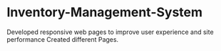 # Inventory-Management-System
Developed responsive web pages to improve user experience and site performance Created different Pages.
